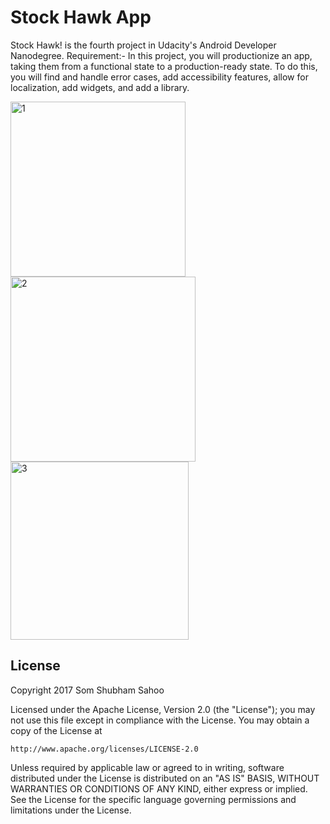 # Stock Hawk App


Stock Hawk! is the fourth project in Udacity's Android Developer Nanodegree.
Requirement:-
In this project, you will productionize an app, taking them from a functional state to a production-ready state. To do this, you will find and handle error cases, add accessibility features, allow for localization, add widgets, and add a library.

<img width="280" alt="1" src="https://cloud.githubusercontent.com/assets/12602212/21964698/1d5c87b4-db77-11e6-9867-94f86e66c35f.png">
<img width="296" alt="2" src="https://cloud.githubusercontent.com/assets/12602212/21964701/3af665e2-db77-11e6-903e-3c2e17d350a0.png">
<img width="285" alt="3" src="https://cloud.githubusercontent.com/assets/12602212/21964706/463d9d8a-db77-11e6-87b6-6e7ee0aed348.png">


## License

Copyright 2017 Som Shubham Sahoo

Licensed under the Apache License, Version 2.0 (the "License");
you may not use this file except in compliance with the License.
You may obtain a copy of the License at

    http://www.apache.org/licenses/LICENSE-2.0

Unless required by applicable law or agreed to in writing, software
distributed under the License is distributed on an "AS IS" BASIS,
WITHOUT WARRANTIES OR CONDITIONS OF ANY KIND, either express or implied.
See the License for the specific language governing permissions and
limitations under the License.
